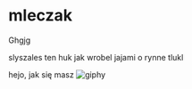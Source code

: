 # mleczak
Ghgjg

slyszales ten huk jak wrobel jajami o rynne tlukl 

hejo, jak się masz
![giphy](https://github.com/klekotjajtwojejstarej/mleczak/assets/166948961/101c509b-a07d-4f6a-b01a-34f0241cd943)
